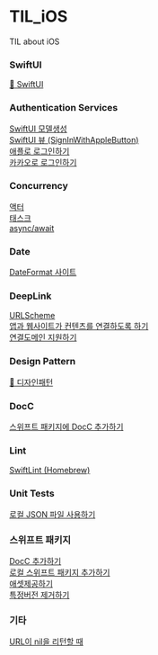 # TIL_iOS
TIL about iOS

### SwiftUI
[📁 SwiftUI](https://github.com/jaesung-0o0/TIL_iOS/tree/main/SwiftUI)

### Authentication Services
[SwiftUI 모델생성](https://github.com/jaesung-0o0/TIL_iOS/blob/main/AuthenticationServices/SwiftUI_%EB%AA%A8%EB%8D%B8%EC%83%9D%EC%84%B1.md)</br>
[SwiftUI 뷰 (SignInWithAppleButton)](https://github.com/jaesung-0o0/TIL_iOS/blob/main/AuthenticationServices/SwiftUI_%EB%B7%B0(SignInWithAppleButton).md)</br>
[애플로 로그인하기](https://github.com/jaesung-0o0/TIL_iOS/blob/main/AuthenticationServices/%EC%95%A0%ED%94%8C%EB%A1%9C_%EB%A1%9C%EA%B7%B8%EC%9D%B8%ED%95%98%EA%B8%B0.md)</br>
[카카오로 로그인하기](https://github.com/jaesung-0o0/TIL_iOS/blob/main/AuthenticationServices/%EC%B9%B4%EC%B9%B4%EC%98%A4%EB%A1%9C_%EB%A1%9C%EA%B7%B8%EC%9D%B8%ED%95%98%EA%B8%B0.md)</br>

### Concurrency
[액터](https://github.com/jaesung-0o0/TIL_iOS/blob/main/Concurrency/Actor.md)</br>
[태스크](https://github.com/jaesung-0o0/TIL_iOS/blob/main/Concurrency/Task.md)</br>
[async/await](https://github.com/jaesung-0o0/TIL_iOS/blob/main/Concurrency/async_await.md)</br>

### Date
[DateFormat 사이트](https://github.com/jaesung-0o0/TIL_iOS/blob/main/Date/DateFormat%EC%82%AC%EC%9D%B4%ED%8A%B8.md)

### DeepLink
[URLScheme](https://github.com/jaesung-0o0/TIL_iOS/blob/main/AppLink/URLScheme.md)</br>
[앱과 웹사이트가 컨텐츠를 연결하도록 하기](https://github.com/jaesung-0o0/TIL_iOS/blob/main/AppLink/%EC%95%B1%EA%B3%BC%20%EC%9B%B9%EC%82%AC%EC%9D%B4%ED%8A%B8%EA%B0%80%20%EC%BB%A8%ED%85%90%EC%B8%A0%EB%A5%BC%20%EC%97%B0%EA%B2%B0%ED%95%98%EB%8F%84%EB%A1%9D%20%ED%95%98%EA%B8%B0.md)</br>
[연결도메인 지원하기](https://github.com/jaesung-0o0/TIL_iOS/blob/main/AppLink/%EC%97%B0%EA%B2%B0%EB%8F%84%EB%A9%94%EC%9D%B8%20%EC%A7%80%EC%9B%90%ED%95%98%EA%B8%B0.md)</br>

### Design Pattern
[📁 디자인패턴](https://github.com/jaesung-0o0/TIL_iOS/tree/main/%EB%94%94%EC%9E%90%EC%9D%B8%ED%8C%A8%ED%84%B4)

### DocC
[스위프트 패키지에 DocC 추가하기](https://github.com/jaesung-0o0/TIL_iOS/blob/main/%EC%8A%A4%EC%9C%84%ED%94%84%ED%8A%B8%ED%8C%A8%ED%82%A4%EC%A7%80/Docc_%EC%B6%94%EA%B0%80%ED%95%98%EA%B8%B0.md)

### Lint
[SwiftLint (Homebrew)](https://github.com/jaesung-0o0/TIL_iOS/blob/main/Lint/SwiftLint_via_Homebrew.md)

### Unit Tests
[로컬 JSON 파일 사용하기](https://github.com/jaesung-0o0/TIL_iOS/blob/main/UnitTests/%EB%A1%9C%EC%BB%AC_JSON%ED%8C%8C%EC%9D%BC_%EC%82%AC%EC%9A%A9%ED%95%98%EA%B8%B0.md)

### 스위프트 패키지

[DocC 추가하기](https://github.com/jaesung-0o0/TIL_iOS/blob/main/%EC%8A%A4%EC%9C%84%ED%94%84%ED%8A%B8%ED%8C%A8%ED%82%A4%EC%A7%80/Docc_%EC%B6%94%EA%B0%80%ED%95%98%EA%B8%B0.md)</br>
[로컬 스위프트 패키지 추가하기](https://github.com/jaesung-0o0/TIL_iOS/blob/main/%EC%8A%A4%EC%9C%84%ED%94%84%ED%8A%B8%ED%8C%A8%ED%82%A4%EC%A7%80/%EB%A1%9C%EC%BB%AC%EC%8A%A4%EC%9C%84%ED%94%84%ED%8A%B8%ED%8C%A8%ED%82%A4%EC%A7%80_%EC%B6%94%EA%B0%80%ED%95%98%EA%B8%B0.md)</br>
[애셋제공하기](https://github.com/jaesung-0o0/TIL_iOS/blob/main/%EC%8A%A4%EC%9C%84%ED%94%84%ED%8A%B8%ED%8C%A8%ED%82%A4%EC%A7%80/%EC%95%A0%EC%85%8B%EC%A0%9C%EA%B3%B5%ED%95%98%EA%B8%B0.md)</br>
[특정버전 제거하기](https://github.com/jaesung-0o0/TIL_iOS/blob/main/%EC%8A%A4%EC%9C%84%ED%94%84%ED%8A%B8%ED%8C%A8%ED%82%A4%EC%A7%80/%ED%8A%B9%EC%A0%95%EB%B2%84%EC%A0%84_%EC%A0%9C%EA%B1%B0%ED%95%98%EA%B8%B0.md)</br>

### 기타
[URL이 nil을 리턴할 때](https://github.com/jaesung-0o0/TIL_iOS/blob/main/Others/URL_returns_nil.md)
